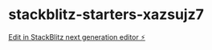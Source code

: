 # stackblitz-starters-xazsujz7

[Edit in StackBlitz next generation editor ⚡️](https://stackblitz.com/~/github.com/sonicseg/stackblitz-starters-xazsujz7)